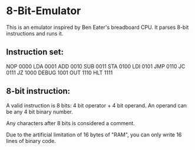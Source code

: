 # 8-Bit-Emulator

This is an emulator inspired by Ben Eater's breadboard CPU. It parses 8-bit instructions and runs it.

## Instruction set:
NOP 0000
LDA 0001
ADD 0010
SUB 0011
STA 0100
LDI 0101
JMP 0110
JC 0111
JZ 1000
DEBUG 1001
OUT 1110
HLT 1111

## 8-bit instruction:
A valid instruction is 8 bits: 4 bit operator + 4 bit operand.
An operand can be any 4 bit binary number.

Any characters after 8 bits is considered a comment.

Due to the artificial limitation of 16 bytes of "RAM", you can only write 16 lines of binary code.
